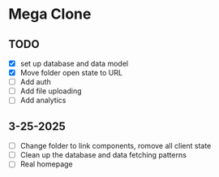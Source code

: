 # Mega Clone

## TODO

- [x] set up database and data model
- [x] Move folder open state to URL
- [ ] Add auth
- [ ] Add file uploading
- [ ] Add analytics

## 3-25-2025

- [ ] Change folder to link components, romove all client state
- [ ] Clean up the database and data fetching patterns
- [ ] Real homepage
